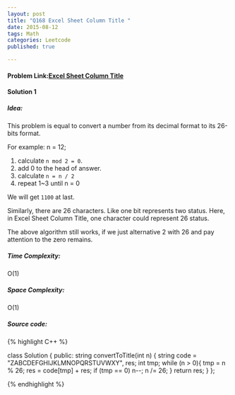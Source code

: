 ```yaml
---
layout: post
title: "Q168 Excel Sheet Column Title "
date: 2015-08-12
tags: Math
categories: Leetcode
published: true

---
```

#### Problem Link:[Excel Sheet Column Title ](https://leetcode.com/problems/excel-sheet-column-title/) 

#### Solution 1 

##### Idea:

This problem is equal to convert a number from its decimal format to its 26-bits format. 

For example: n = 12;

1. calculate `n mod 2 = 0`.
2. add 0 to the head of answer.
3. calculate `n = n / 2 `
4. repeat 1~3 until n = 0

We will get `1100` at last.

Similarly, there are 26 characters. Like one bit represents two status. Here, in Excel Sheet Column Title, one character could represent 26 status.

The above algorithm still works, if we just alternative 2 with 26 and pay attention to the zero remains.  


##### Time Complexity:

O(1)

##### Space Complexity:

O(1)

##### Source code:
{% highlight C++ %}

class Solution {
public:
    string convertToTitle(int n) {
        string code = "ZABCDEFGHIJKLMNOPQRSTUVWXY", res;
        int tmp;
        while (n > 0){
            tmp = n % 26;
            res = code[tmp] + res;
            if (tmp == 0)
                n--;
            n /= 26;
        }
        return res;
    }
};

{% endhighlight %}


